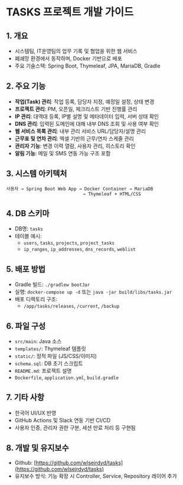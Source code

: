 
# TASKS 프로젝트 개발 가이드

## 1. 개요
- 시스템팀, IT운영팀의 업무 기록 및 협업을 위한 웹 서비스
- 폐쇄망 환경에서 동작하며, Docker 기반으로 배포
- 주요 기술스택: Spring Boot, Thymeleaf, JPA, MariaDB, Gradle

## 2. 주요 기능
- **작업(Task) 관리**: 작업 등록, 담당자 지정, 예정일 설정, 상태 변경
- **프로젝트 관리**: PM, 오픈일, 체크리스트 기반 진행률 관리
- **IP 관리**: 대역대 등록, IP별 설명 및 메타데이터 입력, 서버 상태 확인
- **DNS 관리**: 입력된 도메인에 대해 내부 DNS 조회 및 사용 여부 확인
- **웹 서비스 목록 관리**: 내부 관리 서비스 URL/담당자/설명 관리
- **근무표 및 연차 관리**: 엑셀 기반의 근무/연차 스케줄 관리
- **관리자 기능**: 변경 이력 열람, 사용자 관리, 히스토리 확인
- **알림 기능**: 메일 및 SMS 연동 가능 구조 포함

## 3. 시스템 아키텍처
```
사용자 → Spring Boot Web App → Docker Container → MariaDB
                             → Thymeleaf + HTML/CSS
```

## 4. DB 스키마
- DB명: `tasks`
- 테이블 예시:
  - `users`, `tasks`, `projects`, `project_tasks`
  - `ip_ranges`, `ip_addresses`, `dns_records`, `weblist`

## 5. 배포 방법
- Gradle 빌드: `./gradlew bootJar`
- 실행: `docker-compose up -d` 또는 `java -jar build/libs/tasks.jar`
- 배포 디렉토리 구조:
  - `/app/tasks/releases`, `/current`, `/backup`

## 6. 파일 구성
- `src/main`: Java 소스
- `templates/`: Thymeleaf 템플릿
- `static/`: 정적 파일 (JS/CSS/이미지)
- `schema.sql`: DB 초기 스크립트
- `README.md`: 프로젝트 설명
- `Dockerfile`, `application.yml`, `build.gradle`

## 7. 기타 사항
- 한국어 UI/UX 반영
- GitHub Actions 및 Slack 연동 기반 CI/CD
- 사용자 인증, 관리자 권한 구분, 세션 만료 처리 등 구현됨

## 8. 개발 및 유지보수
- Github: [https://github.com/wlsejrdyd/tasks](https://github.com/wlsejrdyd/tasks)
- 유지보수 방식: 기능 확장 시 Controller, Service, Repository 레이어 추가
